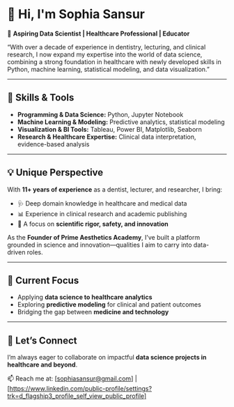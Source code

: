 # 👋 Hi, I'm Sophia Sansur  

🚀 **Aspiring Data Scientist | Healthcare Professional | Educator**  

“With over a decade of experience in dentistry, lecturing, and clinical research, I now expand my expertise into the world of data science, combining a strong foundation in healthcare with newly developed skills in Python, machine learning, statistical modeling, and data visualization.”

---

## 🔧 Skills & Tools  
- **Programming & Data Science:** Python, Jupyter Notebook  
- **Machine Learning & Modeling:** Predictive analytics, statistical modeling  
- **Visualization & BI Tools:** Tableau, Power BI, Matplotlib, Seaborn  
- **Research & Healthcare Expertise:** Clinical data interpretation, evidence-based analysis  

---

## 💡 Unique Perspective  
With **11+ years of experience** as a dentist, lecturer, and researcher, I bring:  
- 🩺 Deep domain knowledge in healthcare and medical data  
- 📊 Experience in clinical research and academic publishing  
- 🎯 A focus on **scientific rigor, safety, and innovation**  

As the **Founder of Prime Aesthetics Academy**, I’ve built a platform grounded in science and innovation—qualities I aim to carry into data-driven roles.  

---

## 🎯 Current Focus  
- Applying **data science to healthcare analytics**  
- Exploring **predictive modeling** for clinical and patient outcomes  
- Bridging the gap between **medicine and technology**  

---

## 🌟 Let’s Connect  
I’m always eager to collaborate on impactful **data science projects in healthcare and beyond**.  

📫 Reach me at: [sophiasansur@gmail.com] | [https://www.linkedin.com/public-profile/settings?trk=d_flagship3_profile_self_view_public_profile]
